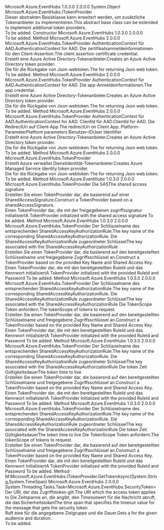 <Type Name="TokenProvider" FullName="Microsoft.Azure.EventHubs.TokenProvider">
  <TypeSignature Language="C#" Value="public abstract class TokenProvider : Microsoft.Azure.EventHubs.ITokenProvider" />
  <TypeSignature Language="ILAsm" Value=".class public auto ansi abstract beforefieldinit TokenProvider extends System.Object implements class Microsoft.Azure.EventHubs.ITokenProvider" />
  <TypeSignature Language="DocId" Value="T:Microsoft.Azure.EventHubs.TokenProvider" />
  <TypeSignature Language="VB.NET" Value="Public MustInherit Class TokenProvider&#xA;Implements ITokenProvider" />
  <TypeSignature Language="F#" Value="type TokenProvider = class&#xA;    interface ITokenProvider" />
  <AssemblyInfo>
    <AssemblyName>Microsoft.Azure.EventHubs</AssemblyName>
    <AssemblyVersion>1.0.3.0</AssemblyVersion>
    <AssemblyVersion>2.0.0.0</AssemblyVersion>
  </AssemblyInfo>
  <Base>
    <BaseTypeName>System.Object</BaseTypeName>
  </Base>
  <Interfaces>
    <Interface>
      <InterfaceName>Microsoft.Azure.EventHubs.ITokenProvider</InterfaceName>
    </Interface>
  </Interfaces>
  <Docs>
    <summary>
            <span data-ttu-id="0ab9e-101">Dieser abstrakten Basisklasse kann erweitert werden, um zusätzliche Tokenanbieter zu implementieren.</span><span class="sxs-lookup"><span data-stu-id="0ab9e-101">This abstract base class can be extended to implement additional token providers.</span></span>
            </summary>
    <remarks>To be added.</remarks>
  </Docs>
  <Members>
    <Member MemberName=".ctor">
      <MemberSignature Language="C#" Value="protected TokenProvider ();" />
      <MemberSignature Language="ILAsm" Value=".method familyhidebysig specialname rtspecialname instance void .ctor() cil managed" />
      <MemberSignature Language="DocId" Value="M:Microsoft.Azure.EventHubs.TokenProvider.#ctor" />
      <MemberSignature Language="VB.NET" Value="Protected Sub New ()" />
      <MemberType>Constructor</MemberType>
      <AssemblyInfo>
        <AssemblyName>Microsoft.Azure.EventHubs</AssemblyName>
        <AssemblyVersion>1.0.3.0</AssemblyVersion>
        <AssemblyVersion>2.0.0.0</AssemblyVersion>
      </AssemblyInfo>
      <Parameters />
      <Docs>
        <summary />
        <remarks>To be added.</remarks>
      </Docs>
    </Member>
    <Member MemberName="CreateAadTokenProvider">
      <MemberSignature Language="C#" Value="public static Microsoft.Azure.EventHubs.TokenProvider CreateAadTokenProvider (Microsoft.IdentityModel.Clients.ActiveDirectory.AuthenticationContext authContext, Microsoft.IdentityModel.Clients.ActiveDirectory.ClientAssertionCertificate clientAssertionCertificate);" />
      <MemberSignature Language="ILAsm" Value=".method public static hidebysig class Microsoft.Azure.EventHubs.TokenProvider CreateAadTokenProvider(class Microsoft.IdentityModel.Clients.ActiveDirectory.AuthenticationContext authContext, class Microsoft.IdentityModel.Clients.ActiveDirectory.ClientAssertionCertificate clientAssertionCertificate) cil managed" />
      <MemberSignature Language="DocId" Value="M:Microsoft.Azure.EventHubs.TokenProvider.CreateAadTokenProvider(Microsoft.IdentityModel.Clients.ActiveDirectory.AuthenticationContext,Microsoft.IdentityModel.Clients.ActiveDirectory.ClientAssertionCertificate)" />
      <MemberSignature Language="F#" Value="static member CreateAadTokenProvider : Microsoft.IdentityModel.Clients.ActiveDirectory.AuthenticationContext * Microsoft.IdentityModel.Clients.ActiveDirectory.ClientAssertionCertificate -&gt; Microsoft.Azure.EventHubs.TokenProvider" Usage="Microsoft.Azure.EventHubs.TokenProvider.CreateAadTokenProvider (authContext, clientAssertionCertificate)" />
      <MemberType>Method</MemberType>
      <AssemblyInfo>
        <AssemblyName>Microsoft.Azure.EventHubs</AssemblyName>
        <AssemblyVersion>2.0.0.0</AssemblyVersion>
      </AssemblyInfo>
      <ReturnValue>
        <ReturnType>Microsoft.Azure.EventHubs.TokenProvider</ReturnType>
      </ReturnValue>
      <Parameters>
        <Parameter Name="authContext" Type="Microsoft.IdentityModel.Clients.ActiveDirectory.AuthenticationContext" />
        <Parameter Name="clientAssertionCertificate" Type="Microsoft.IdentityModel.Clients.ActiveDirectory.ClientAssertionCertificate" />
      </Parameters>
      <Docs>
        <param name="authContext"><span data-ttu-id="0ab9e-102">AuthenticationContext für AAD.</span><span class="sxs-lookup"><span data-stu-id="0ab9e-102">AuthenticationContext for AAD.</span></span></param>
        <param name="clientAssertionCertificate"><span data-ttu-id="0ab9e-103">Die zertifikatsanmeldeinformationen für den Client-Assertion.</span><span class="sxs-lookup"><span data-stu-id="0ab9e-103">The client assertion certificate credential.</span></span></param>
        <summary><span data-ttu-id="0ab9e-104">Erstellt eine Azure Active Directory-Tokenanbieter.</span><span class="sxs-lookup"><span data-stu-id="0ab9e-104">Creates an Azure Active Directory token provider.</span></span></summary>
        <returns><span data-ttu-id="0ab9e-105">Die <see cref="T:Microsoft.Azure.EventHubs.TokenProvider" /> für die Rückgabe von Json-webtoken.</span><span class="sxs-lookup"><span data-stu-id="0ab9e-105">The <see cref="T:Microsoft.Azure.EventHubs.TokenProvider" /> for returning Json web token.</span></span></returns>
        <remarks>To be added.</remarks>
      </Docs>
    </Member>
    <Member MemberName="CreateAadTokenProvider">
      <MemberSignature Language="C#" Value="public static Microsoft.Azure.EventHubs.TokenProvider CreateAadTokenProvider (Microsoft.IdentityModel.Clients.ActiveDirectory.AuthenticationContext authContext, Microsoft.IdentityModel.Clients.ActiveDirectory.ClientCredential clientCredential);" />
      <MemberSignature Language="ILAsm" Value=".method public static hidebysig class Microsoft.Azure.EventHubs.TokenProvider CreateAadTokenProvider(class Microsoft.IdentityModel.Clients.ActiveDirectory.AuthenticationContext authContext, class Microsoft.IdentityModel.Clients.ActiveDirectory.ClientCredential clientCredential) cil managed" />
      <MemberSignature Language="DocId" Value="M:Microsoft.Azure.EventHubs.TokenProvider.CreateAadTokenProvider(Microsoft.IdentityModel.Clients.ActiveDirectory.AuthenticationContext,Microsoft.IdentityModel.Clients.ActiveDirectory.ClientCredential)" />
      <MemberSignature Language="F#" Value="static member CreateAadTokenProvider : Microsoft.IdentityModel.Clients.ActiveDirectory.AuthenticationContext * Microsoft.IdentityModel.Clients.ActiveDirectory.ClientCredential -&gt; Microsoft.Azure.EventHubs.TokenProvider" Usage="Microsoft.Azure.EventHubs.TokenProvider.CreateAadTokenProvider (authContext, clientCredential)" />
      <MemberType>Method</MemberType>
      <AssemblyInfo>
        <AssemblyName>Microsoft.Azure.EventHubs</AssemblyName>
        <AssemblyVersion>2.0.0.0</AssemblyVersion>
      </AssemblyInfo>
      <ReturnValue>
        <ReturnType>Microsoft.Azure.EventHubs.TokenProvider</ReturnType>
      </ReturnValue>
      <Parameters>
        <Parameter Name="authContext" Type="Microsoft.IdentityModel.Clients.ActiveDirectory.AuthenticationContext" />
        <Parameter Name="clientCredential" Type="Microsoft.IdentityModel.Clients.ActiveDirectory.ClientCredential" />
      </Parameters>
      <Docs>
        <param name="authContext"><span data-ttu-id="0ab9e-106">AuthenticationContext für AAD.</span><span class="sxs-lookup"><span data-stu-id="0ab9e-106">AuthenticationContext for AAD.</span></span></param>
        <param name="clientCredential"><span data-ttu-id="0ab9e-107">Die app-Anmeldeinformationen.</span><span class="sxs-lookup"><span data-stu-id="0ab9e-107">The app credential.</span></span></param>
        <summary><span data-ttu-id="0ab9e-108">Erstellt eine Azure Active Directory-Tokenanbieter.</span><span class="sxs-lookup"><span data-stu-id="0ab9e-108">Creates an Azure Active Directory token provider.</span></span></summary>
        <returns><span data-ttu-id="0ab9e-109">Die <see cref="T:Microsoft.Azure.EventHubs.TokenProvider" /> für die Rückgabe von Json-webtoken.</span><span class="sxs-lookup"><span data-stu-id="0ab9e-109">The <see cref="T:Microsoft.Azure.EventHubs.TokenProvider" /> for returning Json web token.</span></span></returns>
        <remarks>To be added.</remarks>
      </Docs>
    </Member>
    <Member MemberName="CreateAadTokenProvider">
      <MemberSignature Language="C#" Value="public static Microsoft.Azure.EventHubs.TokenProvider CreateAadTokenProvider (Microsoft.IdentityModel.Clients.ActiveDirectory.AuthenticationContext authContext, string clientId, Uri redirectUri, Microsoft.IdentityModel.Clients.ActiveDirectory.IPlatformParameters platformParameters, Microsoft.IdentityModel.Clients.ActiveDirectory.UserIdentifier userIdentifier = null);" />
      <MemberSignature Language="ILAsm" Value=".method public static hidebysig class Microsoft.Azure.EventHubs.TokenProvider CreateAadTokenProvider(class Microsoft.IdentityModel.Clients.ActiveDirectory.AuthenticationContext authContext, string clientId, class System.Uri redirectUri, class Microsoft.IdentityModel.Clients.ActiveDirectory.IPlatformParameters platformParameters, class Microsoft.IdentityModel.Clients.ActiveDirectory.UserIdentifier userIdentifier) cil managed" />
      <MemberSignature Language="DocId" Value="M:Microsoft.Azure.EventHubs.TokenProvider.CreateAadTokenProvider(Microsoft.IdentityModel.Clients.ActiveDirectory.AuthenticationContext,System.String,System.Uri,Microsoft.IdentityModel.Clients.ActiveDirectory.IPlatformParameters,Microsoft.IdentityModel.Clients.ActiveDirectory.UserIdentifier)" />
      <MemberSignature Language="F#" Value="static member CreateAadTokenProvider : Microsoft.IdentityModel.Clients.ActiveDirectory.AuthenticationContext * string * Uri * Microsoft.IdentityModel.Clients.ActiveDirectory.IPlatformParameters * Microsoft.IdentityModel.Clients.ActiveDirectory.UserIdentifier -&gt; Microsoft.Azure.EventHubs.TokenProvider" Usage="Microsoft.Azure.EventHubs.TokenProvider.CreateAadTokenProvider (authContext, clientId, redirectUri, platformParameters, userIdentifier)" />
      <MemberType>Method</MemberType>
      <AssemblyInfo>
        <AssemblyName>Microsoft.Azure.EventHubs</AssemblyName>
        <AssemblyVersion>2.0.0.0</AssemblyVersion>
      </AssemblyInfo>
      <ReturnValue>
        <ReturnType>Microsoft.Azure.EventHubs.TokenProvider</ReturnType>
      </ReturnValue>
      <Parameters>
        <Parameter Name="authContext" Type="Microsoft.IdentityModel.Clients.ActiveDirectory.AuthenticationContext" />
        <Parameter Name="clientId" Type="System.String" />
        <Parameter Name="redirectUri" Type="System.Uri" />
        <Parameter Name="platformParameters" Type="Microsoft.IdentityModel.Clients.ActiveDirectory.IPlatformParameters" />
        <Parameter Name="userIdentifier" Type="Microsoft.IdentityModel.Clients.ActiveDirectory.UserIdentifier" />
      </Parameters>
      <Docs>
        <param name="authContext"><span data-ttu-id="0ab9e-110">AuthenticationContext für AAD.</span><span class="sxs-lookup"><span data-stu-id="0ab9e-110">AuthenticationContext for AAD.</span></span></param>
        <param name="clientId"><span data-ttu-id="0ab9e-111">ClientId für AAD.</span><span class="sxs-lookup"><span data-stu-id="0ab9e-111">ClientId for AAD.</span></span></param>
        <param name="redirectUri"><span data-ttu-id="0ab9e-112">Die RedirectUri auf Client-App.</span><span class="sxs-lookup"><span data-stu-id="0ab9e-112">The redirectUri on Client App.</span></span></param>
        <param name="platformParameters"><span data-ttu-id="0ab9e-113">Platform-Parameter</span><span class="sxs-lookup"><span data-stu-id="0ab9e-113">Platform parameters</span></span></param>
        <param name="userIdentifier"><span data-ttu-id="0ab9e-114">Benutzer-ID</span><span class="sxs-lookup"><span data-stu-id="0ab9e-114">User Identifier</span></span></param>
        <summary><span data-ttu-id="0ab9e-115">Erstellt eine Azure Active Directory-Tokenanbieter.</span><span class="sxs-lookup"><span data-stu-id="0ab9e-115">Creates an Azure Active Directory token provider.</span></span></summary>
        <returns><span data-ttu-id="0ab9e-116">Die <see cref="T:Microsoft.Azure.EventHubs.TokenProvider" /> für die Rückgabe von Json-webtoken.</span><span class="sxs-lookup"><span data-stu-id="0ab9e-116">The <see cref="T:Microsoft.Azure.EventHubs.TokenProvider" /> for returning Json web token.</span></span></returns>
        <remarks>To be added.</remarks>
      </Docs>
    </Member>
    <Member MemberName="CreateManagedServiceIdentityTokenProvider">
      <MemberSignature Language="C#" Value="public static Microsoft.Azure.EventHubs.TokenProvider CreateManagedServiceIdentityTokenProvider ();" />
      <MemberSignature Language="ILAsm" Value=".method public static hidebysig class Microsoft.Azure.EventHubs.TokenProvider CreateManagedServiceIdentityTokenProvider() cil managed" />
      <MemberSignature Language="DocId" Value="M:Microsoft.Azure.EventHubs.TokenProvider.CreateManagedServiceIdentityTokenProvider" />
      <MemberSignature Language="VB.NET" Value="Public Shared Function CreateManagedServiceIdentityTokenProvider () As TokenProvider" />
      <MemberSignature Language="F#" Value="static member CreateManagedServiceIdentityTokenProvider : unit -&gt; Microsoft.Azure.EventHubs.TokenProvider" Usage="Microsoft.Azure.EventHubs.TokenProvider.CreateManagedServiceIdentityTokenProvider " />
      <MemberType>Method</MemberType>
      <AssemblyInfo>
        <AssemblyName>Microsoft.Azure.EventHubs</AssemblyName>
        <AssemblyVersion>2.0.0.0</AssemblyVersion>
      </AssemblyInfo>
      <ReturnValue>
        <ReturnType>Microsoft.Azure.EventHubs.TokenProvider</ReturnType>
      </ReturnValue>
      <Parameters />
      <Docs>
        <summary><span data-ttu-id="0ab9e-117">Erstellt Azure verwaltet Dienstidentität-Tokenanbieter.</span><span class="sxs-lookup"><span data-stu-id="0ab9e-117">Creates Azure Managed Service Identity token provider.</span></span></summary>
        <returns><span data-ttu-id="0ab9e-118">Die <see cref="T:Microsoft.Azure.EventHubs.TokenProvider" /> für die Rückgabe von Json-webtoken.</span><span class="sxs-lookup"><span data-stu-id="0ab9e-118">The <see cref="T:Microsoft.Azure.EventHubs.TokenProvider" /> for returning Json web token.</span></span></returns>
        <remarks>To be added.</remarks>
      </Docs>
    </Member>
    <Member MemberName="CreateSharedAccessSignatureTokenProvider">
      <MemberSignature Language="C#" Value="public static Microsoft.Azure.EventHubs.TokenProvider CreateSharedAccessSignatureTokenProvider (string sharedAccessSignature);" />
      <MemberSignature Language="ILAsm" Value=".method public static hidebysig class Microsoft.Azure.EventHubs.TokenProvider CreateSharedAccessSignatureTokenProvider(string sharedAccessSignature) cil managed" />
      <MemberSignature Language="DocId" Value="M:Microsoft.Azure.EventHubs.TokenProvider.CreateSharedAccessSignatureTokenProvider(System.String)" />
      <MemberSignature Language="VB.NET" Value="Public Shared Function CreateSharedAccessSignatureTokenProvider (sharedAccessSignature As String) As TokenProvider" />
      <MemberSignature Language="F#" Value="static member CreateSharedAccessSignatureTokenProvider : string -&gt; Microsoft.Azure.EventHubs.TokenProvider" Usage="Microsoft.Azure.EventHubs.TokenProvider.CreateSharedAccessSignatureTokenProvider sharedAccessSignature" />
      <MemberType>Method</MemberType>
      <AssemblyInfo>
        <AssemblyName>Microsoft.Azure.EventHubs</AssemblyName>
        <AssemblyVersion>1.0.3.0</AssemblyVersion>
        <AssemblyVersion>2.0.0.0</AssemblyVersion>
      </AssemblyInfo>
      <ReturnValue>
        <ReturnType>Microsoft.Azure.EventHubs.TokenProvider</ReturnType>
      </ReturnValue>
      <Parameters>
        <Parameter Name="sharedAccessSignature" Type="System.String" />
      </Parameters>
      <Docs>
        <param name="sharedAccessSignature"><span data-ttu-id="0ab9e-119">Die SAS</span><span class="sxs-lookup"><span data-stu-id="0ab9e-119">The shared access signature</span></span></param>
        <summary>
            <span data-ttu-id="0ab9e-120">Erstellen Sie einen TokenProvider dar, die basierend auf einer SharedAccessSignature.</span><span class="sxs-lookup"><span data-stu-id="0ab9e-120">Construct a TokenProvider based on a sharedAccessSignature.</span></span>
            </summary>
        <returns><span data-ttu-id="0ab9e-121">Einen TokenProvider dar, die mit der freigegebenen zugriffssignatur initialisiert</span><span class="sxs-lookup"><span data-stu-id="0ab9e-121">A TokenProvider initialized with the shared access signature</span></span></returns>
        <remarks>To be added.</remarks>
      </Docs>
    </Member>
    <Member MemberName="CreateSharedAccessSignatureTokenProvider">
      <MemberSignature Language="C#" Value="public static Microsoft.Azure.EventHubs.TokenProvider CreateSharedAccessSignatureTokenProvider (string keyName, string sharedAccessKey);" />
      <MemberSignature Language="ILAsm" Value=".method public static hidebysig class Microsoft.Azure.EventHubs.TokenProvider CreateSharedAccessSignatureTokenProvider(string keyName, string sharedAccessKey) cil managed" />
      <MemberSignature Language="DocId" Value="M:Microsoft.Azure.EventHubs.TokenProvider.CreateSharedAccessSignatureTokenProvider(System.String,System.String)" />
      <MemberSignature Language="VB.NET" Value="Public Shared Function CreateSharedAccessSignatureTokenProvider (keyName As String, sharedAccessKey As String) As TokenProvider" />
      <MemberSignature Language="F#" Value="static member CreateSharedAccessSignatureTokenProvider : string * string -&gt; Microsoft.Azure.EventHubs.TokenProvider" Usage="Microsoft.Azure.EventHubs.TokenProvider.CreateSharedAccessSignatureTokenProvider (keyName, sharedAccessKey)" />
      <MemberType>Method</MemberType>
      <AssemblyInfo>
        <AssemblyName>Microsoft.Azure.EventHubs</AssemblyName>
        <AssemblyVersion>1.0.3.0</AssemblyVersion>
        <AssemblyVersion>2.0.0.0</AssemblyVersion>
      </AssemblyInfo>
      <ReturnValue>
        <ReturnType>Microsoft.Azure.EventHubs.TokenProvider</ReturnType>
      </ReturnValue>
      <Parameters>
        <Parameter Name="keyName" Type="System.String" />
        <Parameter Name="sharedAccessKey" Type="System.String" />
      </Parameters>
      <Docs>
        <param name="keyName"><span data-ttu-id="0ab9e-122">Der Schlüsselname des entsprechenden SharedAccessKeyAuthorizationRule.</span><span class="sxs-lookup"><span data-stu-id="0ab9e-122">The key name of the corresponding SharedAccessKeyAuthorizationRule.</span></span></param>
        <param name="sharedAccessKey"><span data-ttu-id="0ab9e-123">Die SharedAccessKeyAuthorizationRule zugeordneter Schlüssel</span><span class="sxs-lookup"><span data-stu-id="0ab9e-123">The key associated with the SharedAccessKeyAuthorizationRule</span></span></param>
        <summary>
            <span data-ttu-id="0ab9e-124">Erstellen Sie einen TokenProvider dar, die basierend auf den bereitgestellten Schlüsselname und freigegebene Zugriffsschlüssel an.</span><span class="sxs-lookup"><span data-stu-id="0ab9e-124">Construct a TokenProvider based on the provided Key Name and Shared Access Key.</span></span>
            </summary>
        <returns><span data-ttu-id="0ab9e-125">Einen TokenProvider dar, die mit den bereitgestellten RuleId und das Kennwort initialisiert</span><span class="sxs-lookup"><span data-stu-id="0ab9e-125">A TokenProvider initialized with the provided RuleId and Password</span></span></returns>
        <remarks>To be added.</remarks>
      </Docs>
    </Member>
    <Member MemberName="CreateSharedAccessSignatureTokenProvider">
      <MemberSignature Language="C#" Value="public static Microsoft.Azure.EventHubs.TokenProvider CreateSharedAccessSignatureTokenProvider (string keyName, string sharedAccessKey, Microsoft.Azure.EventHubs.TokenScope tokenScope);" />
      <MemberSignature Language="ILAsm" Value=".method public static hidebysig class Microsoft.Azure.EventHubs.TokenProvider CreateSharedAccessSignatureTokenProvider(string keyName, string sharedAccessKey, valuetype Microsoft.Azure.EventHubs.TokenScope tokenScope) cil managed" />
      <MemberSignature Language="DocId" Value="M:Microsoft.Azure.EventHubs.TokenProvider.CreateSharedAccessSignatureTokenProvider(System.String,System.String,Microsoft.Azure.EventHubs.TokenScope)" />
      <MemberSignature Language="F#" Value="static member CreateSharedAccessSignatureTokenProvider : string * string * Microsoft.Azure.EventHubs.TokenScope -&gt; Microsoft.Azure.EventHubs.TokenProvider" Usage="Microsoft.Azure.EventHubs.TokenProvider.CreateSharedAccessSignatureTokenProvider (keyName, sharedAccessKey, tokenScope)" />
      <MemberType>Method</MemberType>
      <AssemblyInfo>
        <AssemblyName>Microsoft.Azure.EventHubs</AssemblyName>
        <AssemblyVersion>1.0.3.0</AssemblyVersion>
        <AssemblyVersion>2.0.0.0</AssemblyVersion>
      </AssemblyInfo>
      <ReturnValue>
        <ReturnType>Microsoft.Azure.EventHubs.TokenProvider</ReturnType>
      </ReturnValue>
      <Parameters>
        <Parameter Name="keyName" Type="System.String" />
        <Parameter Name="sharedAccessKey" Type="System.String" />
        <Parameter Name="tokenScope" Type="Microsoft.Azure.EventHubs.TokenScope" />
      </Parameters>
      <Docs>
        <param name="keyName"><span data-ttu-id="0ab9e-126">Der Schlüsselname des entsprechenden SharedAccessKeyAuthorizationRule.</span><span class="sxs-lookup"><span data-stu-id="0ab9e-126">The key name of the corresponding SharedAccessKeyAuthorizationRule.</span></span></param>
        <param name="sharedAccessKey"><span data-ttu-id="0ab9e-127">Die SharedAccessKeyAuthorizationRule zugeordneter Schlüssel</span><span class="sxs-lookup"><span data-stu-id="0ab9e-127">The key associated with the SharedAccessKeyAuthorizationRule</span></span></param>
        <param name="tokenScope"><span data-ttu-id="0ab9e-128">Die TokenScope Token anfordern.</span><span class="sxs-lookup"><span data-stu-id="0ab9e-128">The tokenScope of tokens to request.</span></span></param>
        <summary>
            <span data-ttu-id="0ab9e-129">Erstellen Sie einen TokenProvider dar, die basierend auf den bereitgestellten Schlüsselname und freigegebene Zugriffsschlüssel an.</span><span class="sxs-lookup"><span data-stu-id="0ab9e-129">Construct a TokenProvider based on the provided Key Name and Shared Access Key.</span></span>
            </summary>
        <returns><span data-ttu-id="0ab9e-130">Einen TokenProvider dar, die mit den bereitgestellten RuleId und das Kennwort initialisiert</span><span class="sxs-lookup"><span data-stu-id="0ab9e-130">A TokenProvider initialized with the provided RuleId and Password</span></span></returns>
        <remarks>To be added.</remarks>
      </Docs>
    </Member>
    <Member MemberName="CreateSharedAccessSignatureTokenProvider">
      <MemberSignature Language="C#" Value="public static Microsoft.Azure.EventHubs.TokenProvider CreateSharedAccessSignatureTokenProvider (string keyName, string sharedAccessKey, TimeSpan tokenTimeToLive);" />
      <MemberSignature Language="ILAsm" Value=".method public static hidebysig class Microsoft.Azure.EventHubs.TokenProvider CreateSharedAccessSignatureTokenProvider(string keyName, string sharedAccessKey, valuetype System.TimeSpan tokenTimeToLive) cil managed" />
      <MemberSignature Language="DocId" Value="M:Microsoft.Azure.EventHubs.TokenProvider.CreateSharedAccessSignatureTokenProvider(System.String,System.String,System.TimeSpan)" />
      <MemberSignature Language="VB.NET" Value="Public Shared Function CreateSharedAccessSignatureTokenProvider (keyName As String, sharedAccessKey As String, tokenTimeToLive As TimeSpan) As TokenProvider" />
      <MemberSignature Language="F#" Value="static member CreateSharedAccessSignatureTokenProvider : string * string * TimeSpan -&gt; Microsoft.Azure.EventHubs.TokenProvider" Usage="Microsoft.Azure.EventHubs.TokenProvider.CreateSharedAccessSignatureTokenProvider (keyName, sharedAccessKey, tokenTimeToLive)" />
      <MemberType>Method</MemberType>
      <AssemblyInfo>
        <AssemblyName>Microsoft.Azure.EventHubs</AssemblyName>
        <AssemblyVersion>1.0.3.0</AssemblyVersion>
        <AssemblyVersion>2.0.0.0</AssemblyVersion>
      </AssemblyInfo>
      <ReturnValue>
        <ReturnType>Microsoft.Azure.EventHubs.TokenProvider</ReturnType>
      </ReturnValue>
      <Parameters>
        <Parameter Name="keyName" Type="System.String" />
        <Parameter Name="sharedAccessKey" Type="System.String" />
        <Parameter Name="tokenTimeToLive" Type="System.TimeSpan" />
      </Parameters>
      <Docs>
        <param name="keyName"><span data-ttu-id="0ab9e-131">Der Schlüsselname des entsprechenden SharedAccessKeyAuthorizationRule.</span><span class="sxs-lookup"><span data-stu-id="0ab9e-131">The key name of the corresponding SharedAccessKeyAuthorizationRule.</span></span></param>
        <param name="sharedAccessKey"><span data-ttu-id="0ab9e-132">Die SharedAccessKeyAuthorizationRule zugeordneter Schlüssel</span><span class="sxs-lookup"><span data-stu-id="0ab9e-132">The key associated with the SharedAccessKeyAuthorizationRule</span></span></param>
        <param name="tokenTimeToLive"><span data-ttu-id="0ab9e-133">Die token Zeit Gültigkeitsdauer</span><span class="sxs-lookup"><span data-stu-id="0ab9e-133">The token time to live</span></span></param>
        <summary>
            <span data-ttu-id="0ab9e-134">Erstellen Sie einen TokenProvider dar, die basierend auf den bereitgestellten Schlüsselname und freigegebene Zugriffsschlüssel an.</span><span class="sxs-lookup"><span data-stu-id="0ab9e-134">Construct a TokenProvider based on the provided Key Name and Shared Access Key.</span></span>
            </summary>
        <returns><span data-ttu-id="0ab9e-135">Einen TokenProvider dar, die mit den bereitgestellten RuleId und das Kennwort initialisiert</span><span class="sxs-lookup"><span data-stu-id="0ab9e-135">A TokenProvider initialized with the provided RuleId and Password</span></span></returns>
        <remarks>To be added.</remarks>
      </Docs>
    </Member>
    <Member MemberName="CreateSharedAccessSignatureTokenProvider">
      <MemberSignature Language="C#" Value="public static Microsoft.Azure.EventHubs.TokenProvider CreateSharedAccessSignatureTokenProvider (string keyName, string sharedAccessKey, TimeSpan tokenTimeToLive, Microsoft.Azure.EventHubs.TokenScope tokenScope);" />
      <MemberSignature Language="ILAsm" Value=".method public static hidebysig class Microsoft.Azure.EventHubs.TokenProvider CreateSharedAccessSignatureTokenProvider(string keyName, string sharedAccessKey, valuetype System.TimeSpan tokenTimeToLive, valuetype Microsoft.Azure.EventHubs.TokenScope tokenScope) cil managed" />
      <MemberSignature Language="DocId" Value="M:Microsoft.Azure.EventHubs.TokenProvider.CreateSharedAccessSignatureTokenProvider(System.String,System.String,System.TimeSpan,Microsoft.Azure.EventHubs.TokenScope)" />
      <MemberSignature Language="F#" Value="static member CreateSharedAccessSignatureTokenProvider : string * string * TimeSpan * Microsoft.Azure.EventHubs.TokenScope -&gt; Microsoft.Azure.EventHubs.TokenProvider" Usage="Microsoft.Azure.EventHubs.TokenProvider.CreateSharedAccessSignatureTokenProvider (keyName, sharedAccessKey, tokenTimeToLive, tokenScope)" />
      <MemberType>Method</MemberType>
      <AssemblyInfo>
        <AssemblyName>Microsoft.Azure.EventHubs</AssemblyName>
        <AssemblyVersion>1.0.3.0</AssemblyVersion>
        <AssemblyVersion>2.0.0.0</AssemblyVersion>
      </AssemblyInfo>
      <ReturnValue>
        <ReturnType>Microsoft.Azure.EventHubs.TokenProvider</ReturnType>
      </ReturnValue>
      <Parameters>
        <Parameter Name="keyName" Type="System.String" />
        <Parameter Name="sharedAccessKey" Type="System.String" />
        <Parameter Name="tokenTimeToLive" Type="System.TimeSpan" />
        <Parameter Name="tokenScope" Type="Microsoft.Azure.EventHubs.TokenScope" />
      </Parameters>
      <Docs>
        <param name="keyName"><span data-ttu-id="0ab9e-136">Der Schlüsselname des entsprechenden SharedAccessKeyAuthorizationRule.</span><span class="sxs-lookup"><span data-stu-id="0ab9e-136">The key name of the corresponding SharedAccessKeyAuthorizationRule.</span></span></param>
        <param name="sharedAccessKey"><span data-ttu-id="0ab9e-137">Die SharedAccessKeyAuthorizationRule zugeordneter Schlüssel</span><span class="sxs-lookup"><span data-stu-id="0ab9e-137">The key associated with the SharedAccessKeyAuthorizationRule</span></span></param>
        <param name="tokenTimeToLive"><span data-ttu-id="0ab9e-138">Die token Zeit Gültigkeitsdauer</span><span class="sxs-lookup"><span data-stu-id="0ab9e-138">The token time to live</span></span></param>
        <param name="tokenScope"><span data-ttu-id="0ab9e-139">Die TokenScope Token anfordern.</span><span class="sxs-lookup"><span data-stu-id="0ab9e-139">The tokenScope of tokens to request.</span></span></param>
        <summary>
            <span data-ttu-id="0ab9e-140">Erstellen Sie einen TokenProvider dar, die basierend auf den bereitgestellten Schlüsselname und freigegebene Zugriffsschlüssel an.</span><span class="sxs-lookup"><span data-stu-id="0ab9e-140">Construct a TokenProvider based on the provided Key Name and Shared Access Key.</span></span>
            </summary>
        <returns><span data-ttu-id="0ab9e-141">Einen TokenProvider dar, die mit den bereitgestellten RuleId und das Kennwort initialisiert</span><span class="sxs-lookup"><span data-stu-id="0ab9e-141">A TokenProvider initialized with the provided RuleId and Password</span></span></returns>
        <remarks>To be added.</remarks>
      </Docs>
    </Member>
    <Member MemberName="GetTokenAsync">
      <MemberSignature Language="C#" Value="public abstract System.Threading.Tasks.Task&lt;Microsoft.Azure.EventHubs.SecurityToken&gt; GetTokenAsync (string appliesTo, TimeSpan timeout);" />
      <MemberSignature Language="ILAsm" Value=".method public hidebysig newslot virtual instance class System.Threading.Tasks.Task`1&lt;class Microsoft.Azure.EventHubs.SecurityToken&gt; GetTokenAsync(string appliesTo, valuetype System.TimeSpan timeout) cil managed" />
      <MemberSignature Language="DocId" Value="M:Microsoft.Azure.EventHubs.TokenProvider.GetTokenAsync(System.String,System.TimeSpan)" />
      <MemberSignature Language="VB.NET" Value="Public MustOverride Function GetTokenAsync (appliesTo As String, timeout As TimeSpan) As Task(Of SecurityToken)" />
      <MemberSignature Language="F#" Value="abstract member GetTokenAsync : string * TimeSpan -&gt; System.Threading.Tasks.Task&lt;Microsoft.Azure.EventHubs.SecurityToken&gt;" Usage="tokenProvider.GetTokenAsync (appliesTo, timeout)" />
      <MemberType>Method</MemberType>
      <Implements>
        <InterfaceMember>M:Microsoft.Azure.EventHubs.ITokenProvider.GetTokenAsync(System.String,System.TimeSpan)</InterfaceMember>
      </Implements>
      <AssemblyInfo>
        <AssemblyName>Microsoft.Azure.EventHubs</AssemblyName>
        <AssemblyVersion>2.0.0.0</AssemblyVersion>
      </AssemblyInfo>
      <ReturnValue>
        <ReturnType>System.Threading.Tasks.Task&lt;Microsoft.Azure.EventHubs.SecurityToken&gt;</ReturnType>
      </ReturnValue>
      <Parameters>
        <Parameter Name="appliesTo" Type="System.String" />
        <Parameter Name="timeout" Type="System.TimeSpan" />
      </Parameters>
      <Docs>
        <param name="appliesTo"><span data-ttu-id="0ab9e-142">Der URI, der das Zugriffstoken gilt.</span><span class="sxs-lookup"><span data-stu-id="0ab9e-142">The URI which the access token applies to</span></span></param>
        <param name="timeout"><span data-ttu-id="0ab9e-143">Die Zeitspanne an, die angibt, den Timeoutwert für die Nachricht abruft, die das Sicherheitstoken</span><span class="sxs-lookup"><span data-stu-id="0ab9e-143">The time span that specifies the timeout value for the message that gets the security token</span></span></param>
        <summary>
            <span data-ttu-id="0ab9e-144">Ruft eine <see cref="T:Microsoft.Azure.EventHubs.SecurityToken" /> für die angegebene Zielgruppe und die Dauer.</span><span class="sxs-lookup"><span data-stu-id="0ab9e-144">Gets a <see cref="T:Microsoft.Azure.EventHubs.SecurityToken" /> for the given audience and duration.</span></span>
            </summary>
        <returns />
        <remarks>To be added.</remarks>
      </Docs>
    </Member>
  </Members>
</Type>